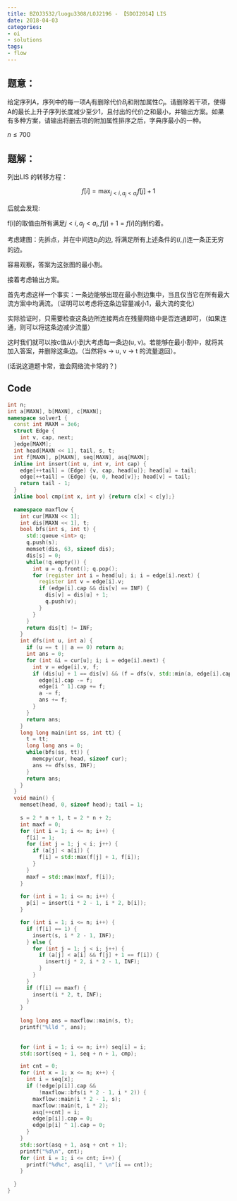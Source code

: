 ```yaml
---
title: BZOJ3532/luogu3308/LOJ2196 - 【SDOI2014】LIS
date: 2018-04-03
categories:
- oi
- solutions
tags:
- flow
---
```


## 题意：

给定序列A，序列中的每一项$A_i$有删除代价$B_i$和附加属性$C_i$。请删除若干项，使得A的最长上升子序列长度减少至少1，且付出的代价之和最小，并输出方案。如果有多种方案，请输出将删去项的附加属性排序之后，字典序最小的一种。

$n \leq 700$

<!--- more --->

## 题解：

列出LIS 的转移方程：

$$f[i] = \max_{j < i, a_j < a_i} f[j] + 1$$

后就会发现:

f[i]的取值由所有满足$j < i, a_j < a_i, f[j] + 1 = f[i]$的j制约着。

考虑建图：先拆点，并在中间连$b_i$的边, 将满足所有上述条件的$(i, j)$连一条正无穷的边。

容易观察，答案为这张图的最小割。

接着考虑输出方案。

首先考虑这样一个事实：一条边能够出现在最小割边集中，当且仅当它在所有最大流方案中均满流。（证明可以考虑将这条边容量减小1，最大流的变化）

实际验证时，只需要检查这条边所连接两点在残量网络中是否连通即可，（如果连通，则可以将这条边减少流量）

这时我们就可以按c值从小到大考虑每一条边(u, v)。若能够在最小割中，就将其加入答案，并删除这条边。（当然将s -> u, v -> t 的流量退回）。

(话说这道题卡常，谁会网络流卡常的？)

## Code

```cpp
int n;
int a[MAXN], b[MAXN], c[MAXN];
namespace solver1 {
  const int MAXM = 3e6;
  struct Edge {
    int v, cap, next;
  }edge[MAXM];
  int head[MAXN << 1], tail, s, t;
  int f[MAXN], p[MAXN], seq[MAXN], asq[MAXN];
  inline int insert(int u, int v, int cap) {
    edge[++tail] = (Edge) {v, cap, head[u]}; head[u] = tail;
    edge[++tail] = (Edge) {u, 0, head[v]}; head[v] = tail;
    return tail - 1;
  }
  inline bool cmp(int x, int y) {return c[x] < c[y];}
  
  namespace maxflow {
    int cur[MAXN << 1];
    int dis[MAXN << 1], t;
    bool bfs(int s, int t) {
      std::queue <int> q;
      q.push(s);
      memset(dis, 63, sizeof dis);
      dis[s] = 0;
      while(!q.empty()) {
        int u = q.front(); q.pop();
        for (register int i = head[u]; i; i = edge[i].next) {
          register int v = edge[i].v;
          if (edge[i].cap && dis[v] == INF) {
            dis[v] = dis[u] + 1;
            q.push(v);
          }
        }
      }
      return dis[t] != INF;          
    }
    int dfs(int u, int a) {
      if (u == t || a == 0) return a;
      int ans = 0;
      for (int &i = cur[u]; i; i = edge[i].next) {
        int v = edge[i].v, f;
        if (dis[u] + 1 == dis[v] && (f = dfs(v, std::min(a, edge[i].cap))) > 0) {
          edge[i].cap -= f;
          edge[i ^ 1].cap += f;
          a -= f;
          ans += f;
        }
      }
      return ans;
    }
    long long main(int ss, int tt) {
      t = tt;
      long long ans = 0;
      while(bfs(ss, tt)) {
        memcpy(cur, head, sizeof cur);
        ans += dfs(ss, INF);
      }
      return ans;
    }
  }
  void main() {
    memset(head, 0, sizeof head); tail = 1;
    
    s = 2 * n + 1, t = 2 * n + 2;
    int maxf = 0;
    for (int i = 1; i <= n; i++) {
      f[i] = 1;
      for (int j = 1; j < i; j++) {
        if (a[j] < a[i]) {
          f[i] = std::max(f[j] + 1, f[i]);
        }
      }
      maxf = std::max(maxf, f[i]);
    }
    
    for (int i = 1; i <= n; i++) {
      p[i] = insert(i * 2 - 1, i * 2, b[i]);
    }

    for (int i = 1; i <= n; i++) {
      if (f[i] == 1) {
        insert(s, i * 2 - 1, INF);
      } else {
        for (int j = 1; j < i; j++) {
          if (a[j] < a[i] && f[j] + 1 == f[i]) {
            insert(j * 2, i * 2 - 1, INF);
          }
        }
      }
      if (f[i] == maxf) {
        insert(i * 2, t, INF);
      }
    }
    
    long long ans = maxflow::main(s, t);
    printf("%lld ", ans);
    
    
    for (int i = 1; i <= n; i++) seq[i] = i;
    std::sort(seq + 1, seq + n + 1, cmp);

    int cnt = 0;
    for (int x = 1; x <= n; x++) {
      int i = seq[x];
      if (!edge[p[i]].cap &&
          !maxflow::bfs(i * 2 - 1, i * 2)) {
        maxflow::main(i * 2 - 1, s);
        maxflow::main(t, i * 2);
        asq[++cnt] = i;
        edge[p[i]].cap = 0;
        edge[p[i] ^ 1].cap = 0;
      }
    }
    std::sort(asq + 1, asq + cnt + 1);
    printf("%d\n", cnt);
    for (int i = 1; i <= cnt; i++) {
      printf("%d%c", asq[i], " \n"[i == cnt]);
    }
    
  }
}
```
